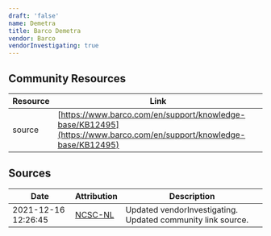 ```yaml
---
draft: 'false'
name: Demetra
title: Barco Demetra
vendor: Barco
vendorInvestigating: true
---
```



## Community Resources
| Resource | Link |
| --- | --- |
| source | [https://www.barco.com/en/support/knowledge-base/KB12495](https://www.barco.com/en/support/knowledge-base/KB12495) |


## Sources
| Date | Attribution | Description |
| --- | --- | --- |
| 2021-12-16 12:26:45 | [NCSC-NL](https://github.com/NCSC-NL/log4shell/blob/main/software/README.md) | Updated vendorInvestigating. Updated community link source.  |
